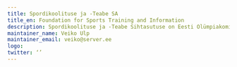 ```yaml
---
title: Spordikoolituse ja -Teabe SA
title_en: Foundation for Sports Training and Information
description: Spordikoolituse ja -Teabe Sihtasutuse on Eesti Olümpiakomitee ja Haridus- ja Teadusministeeriumi poolt asutatud sihtasutus. Sihtasutuse põhieesmärk on võimaluste loomine spordi toetamiseks ja arendamiseks ning sporditegevust toetavate tugiteenuste arendamine.
maintainer_name: Veiko Ulp
maintainer_email: veiko@server.ee
logo:
twitter: ‘’
---
```

